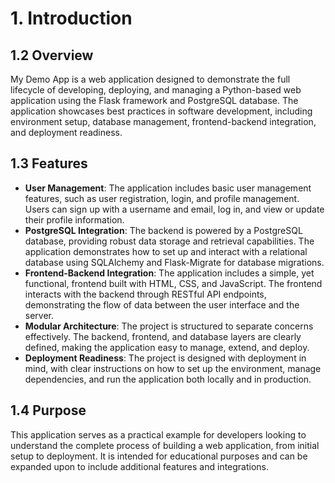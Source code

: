 # 1. Introduction
## 1.2 Overview

My Demo App is a web application designed to demonstrate the full lifecycle of developing, deploying, and managing a Python-based web application using the Flask framework and PostgreSQL database. The application showcases best practices in software development, including environment setup, database management, frontend-backend integration, and deployment readiness.

## 1.3 Features

- **User Management**: The application includes basic user management features, such as user registration, login, and profile management. Users can sign up with a username and email, log in, and view or update their profile information.
- **PostgreSQL Integration**: The backend is powered by a PostgreSQL database, providing robust data storage and retrieval capabilities. The application demonstrates how to set up and interact with a relational database using SQLAlchemy and Flask-Migrate for database migrations.
- **Frontend-Backend Integration**: The application includes a simple, yet functional, frontend built with HTML, CSS, and JavaScript. The frontend interacts with the backend through RESTful API endpoints, demonstrating the flow of data between the user interface and the server.
- **Modular Architecture**: The project is structured to separate concerns effectively. The backend, frontend, and database layers are clearly defined, making the application easy to manage, extend, and deploy.
- **Deployment Readiness**: The project is designed with deployment in mind, with clear instructions on how to set up the environment, manage dependencies, and run the application both locally and in production.

## 1.4 Purpose

This application serves as a practical example for developers looking to understand the complete process of building a web application, from initial setup to deployment. It is intended for educational purposes and can be expanded upon to include additional features and integrations.